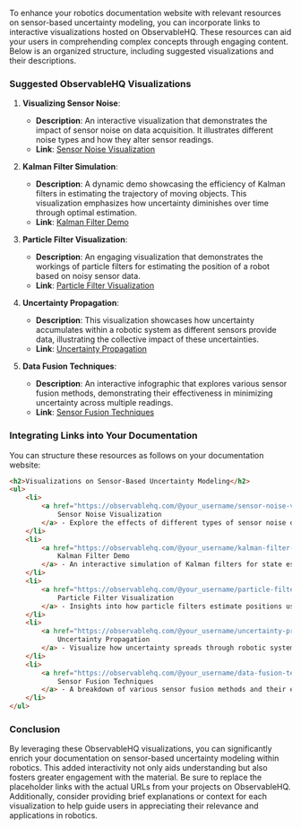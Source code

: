 To enhance your robotics documentation website with relevant resources on sensor-based uncertainty modeling, you can incorporate links to interactive visualizations hosted on ObservableHQ. These resources can aid your users in comprehending complex concepts through engaging content. Below is an organized structure, including suggested visualizations and their descriptions.

### Suggested ObservableHQ Visualizations

1. **Visualizing Sensor Noise**:
   - **Description**: An interactive visualization that demonstrates the impact of sensor noise on data acquisition. It illustrates different noise types and how they alter sensor readings.
   - **Link**: [Sensor Noise Visualization](https://observablehq.com/@your_username/sensor-noise-visualization)

2. **Kalman Filter Simulation**:
   - **Description**: A dynamic demo showcasing the efficiency of Kalman filters in estimating the trajectory of moving objects. This visualization emphasizes how uncertainty diminishes over time through optimal estimation.
   - **Link**: [Kalman Filter Demo](https://observablehq.com/@your_username/kalman-filter-simulation)

3. **Particle Filter Visualization**:
   - **Description**: An engaging visualization that demonstrates the workings of particle filters for estimating the position of a robot based on noisy sensor data.
   - **Link**: [Particle Filter Visualization](https://observablehq.com/@your_username/particle-filter)

4. **Uncertainty Propagation**:
   - **Description**: This visualization showcases how uncertainty accumulates within a robotic system as different sensors provide data, illustrating the collective impact of these uncertainties.
   - **Link**: [Uncertainty Propagation](https://observablehq.com/@your_username/uncertainty-propagation)

5. **Data Fusion Techniques**:
   - **Description**: An interactive infographic that explores various sensor fusion methods, demonstrating their effectiveness in minimizing uncertainty across multiple readings.
   - **Link**: [Sensor Fusion Techniques](https://observablehq.com/@your_username/data-fusion-techniques)

### Integrating Links into Your Documentation

You can structure these resources as follows on your documentation website:

```html
<h2>Visualizations on Sensor-Based Uncertainty Modeling</h2>
<ul>
    <li>
        <a href="https://observablehq.com/@your_username/sensor-noise-visualization">
            Sensor Noise Visualization
        </a> - Explore the effects of different types of sensor noise on data collection.
    </li>
    <li>
        <a href="https://observablehq.com/@your_username/kalman-filter-simulation">
            Kalman Filter Demo
        </a> - An interactive simulation of Kalman filters for state estimation.
    </li>
    <li>
        <a href="https://observablehq.com/@your_username/particle-filter">
            Particle Filter Visualization
        </a> - Insights into how particle filters estimate positions using noisy measurements.
    </li>
    <li>
        <a href="https://observablehq.com/@your_username/uncertainty-propagation">
            Uncertainty Propagation
        </a> - Visualize how uncertainty spreads through robotic systems as more data is collected.
    </li>
    <li>
        <a href="https://observablehq.com/@your_username/data-fusion-techniques">
            Sensor Fusion Techniques
        </a> - A breakdown of various sensor fusion methods and their effectiveness.
    </li>
</ul>
```

### Conclusion

By leveraging these ObservableHQ visualizations, you can significantly enrich your documentation on sensor-based uncertainty modeling within robotics. This added interactivity not only aids understanding but also fosters greater engagement with the material. Be sure to replace the placeholder links with the actual URLs from your projects on ObservableHQ. Additionally, consider providing brief explanations or context for each visualization to help guide users in appreciating their relevance and applications in robotics.